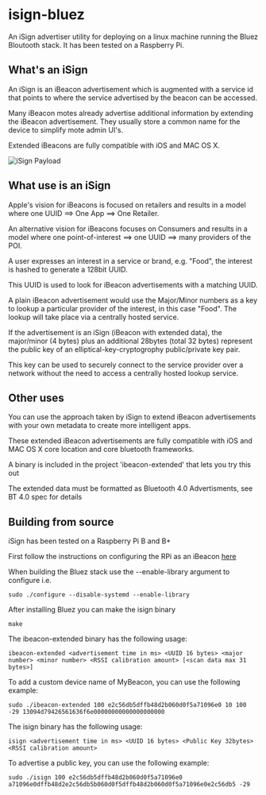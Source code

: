 # isign-bluez

An iSign advertiser utility for deploying on a linux machine running the Bluez Bloutooth stack. It has been tested on a Raspberry Pi.

## What's an iSign

An iSign is an iBeacon advertisement which is augmented with a service id that points to where the service advertised by the beacon can be accessed.

Many iBeacon motes already advertise additional information by extending the iBeacon advertisement. They usually store a common name for the device to simplify mote admin UI's.

Extended iBeacons are fully compatible with iOS and MAC OS X.

![iSign Payload](http://ajres.github.io/isign-bluez/isignpayload.png)

## What use is an iSign

Apple's vision for iBeacons is focused on retailers and results in a model where one UUID ==> One App ==> One Retailer.

An alternative vision for iBeacons focuses on Consumers and results in a model where one point-of-interest ==> one UUID ==> many providers of the POI.

A user expresses an interest in a service or brand, e.g. "Food", the interest is hashed to generate a 128bit UUID.

This UUID is used to look for iBeacon advertisements with a matching UUID.

A plain iBeacon advertisement would use the Major/Minor numbers as a key to lookup a particular provider of the interest, in this case "Food". The lookup will take place via a centrally hosted service.

If the advertisement is an iSign (iBeacon with extended data), the major/minor (4 bytes) plus an additional 28bytes (total 32 bytes) represent the public key of an elliptical-key-cryptogrophy public/private key pair.

This key can be used to securely connect to the service provider over a network without the need to access a centrally hosted lookup service.

## Other uses

You can use the approach taken by iSign to extend iBeacon advertisements with your own metadata to create more intelligent apps. 

These extended iBeacon advertisements are fully compatible with iOS and MAC OS X core location and core bluetooth frameworks.

A binary is included in the project 'ibeacon-extended' that lets you try this out

The extended data must be formatted as Bluetooth 4.0 Advertisments, see BT 4.0 spec for details
 
## Building from source

iSign has been tested on a Raspberry Pi B and B+

First follow the instructions on configuring the RPi as an iBeacon [here](http://www.wadewegner.com/2014/05/create-an-ibeacon-transmitter-with-the-raspberry-pi/)

When building the Bluez stack use the --enable-library argument to configure i.e.

```
sudo ./configure --disable-systemd --enable-library
```

After installing Bluez you can make the isign binary

```
make
```

The ibeacon-extended binary has the following usage:

```
ibeacon-extended <advertisement time in ms> <UUID 16 bytes> <major number> <minor number> <RSSI calibration amount> [<scan data max 31 bytes>]
```

To add a custom device name of MyBeacon, you can use the following example:
```
sudo ./ibeacon-extended 100 e2c56db5dffb48d2b060d0f5a71096e0 10 100 -29 13094d79426561636f6e00000000000000000000
```

The isign binary has the following usage:

```
isign <advertisement time in ms> <UUID 16 bytes> <Public Key 32bytes> <RSSI calibration amount>
```

To advertise a public key, you can use the following example:
```
sudo ./isign 100 e2c56db5dffb48d2b060d0f5a71096e0 a71096e0dffb48d2e2c56db5b060d0f5dffb48d2b060d0f5a71096e0e2c56db5 -29
```


